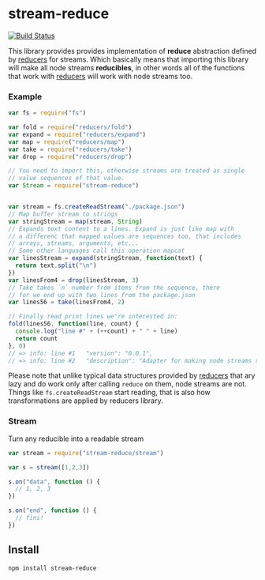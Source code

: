 # stream-reduce

[![Build Status](https://secure.travis-ci.org/Gozala/stream-reduce.png)](http://travis-ci.org/Gozala/stream-reduce)

This library provides provides implementation of **reduce** abstraction defined
by [reducers][] for streams. Which basically means that importing this library
will make all node streams **reducibles**, in other words all of the functions
that work with [reducers][] will work with node streams too.

### Example


```js
var fs = require("fs")

var fold = require("reducers/fold")
var expand = require("reducers/expand")
var map = require("reducers/map")
var take = require("reducers/take")
var drop = require("reducers/drop")

// You need to import this, otherwise streams are treated as single
// value sequences of that value.
var Stream = require("stream-reduce")


var stream = fs.createReadStream("./package.json")
// Map buffer stream to strings
var stringStream = map(stream, String)
// Expands text content to a lines. Expand is just like map with
// a differenc that mapped values are sequences too, that includes
// arrays, streams, arguments, etc...
// Some other languages call this operation mapcat
var linesStream = expand(stringStream, function(text) {
  return text.split("\n")
})
var linesFrom4 = drop(linesStream, 3)
// Take takes `n` number from items from the sequence, there
// for we end up with two lines from the package.json
var lines56 = take(linesFrom4, 2)

// Finally read print lines we're interested in:
fold(lines56, function(line, count) {
  console.log("line #" + (++count) + " " + line)
  return count
}, 0)
// => info: line #1   "version": "0.0.1",
// => info: line #2   "description": "Adapter for making node streams reducible",
```

Please note that unlike typical data structures provided by [reducers][]
that ary lazy and do work only after calling `reduce` on them, node streams
are not. Things like `fs.createReadStream` start reading, that is also how
transformations are applied by reducers library.

### Stream

Turn any reducible into a readable stream

```js
var stream = require("stream-reduce/stream")

var s = stream([1,2,3])

s.on("data", function () {
  // 1, 2, 3
})

s.on("end", function () {
  // fini!
})
```

## Install

    npm install stream-reduce

[reducers]:https://github.com/Gozala/reducers
